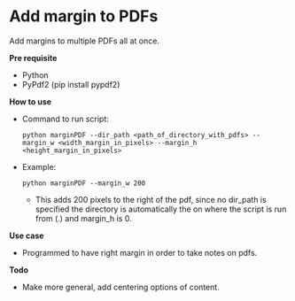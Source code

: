 Add margin to PDFs
========

Add margins to multiple PDFs all at once.

**Pre requisite**
  - Python 
  - PyPdf2 (pip install pypdf2)

**How to use**
  - Command to run script: 
                 
        python marginPDF --dir_path <path_of_directory_with_pdfs> --margin_w <width_margin_in_pixels> --margin_h <height_margin_in_pixels>

  - Example: 
          
        python marginPDF --margin_w 200
    - This adds 200 pixels to the right of the pdf, since no dir_path is specified the directory is automatically the on where the script is run from (.) and margin_h is 0.

**Use case**
   - Programmed to have right margin in order to take notes on pdfs.

**Todo**

- Make more general, add centering options of content.